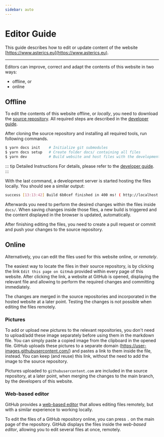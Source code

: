 ```yaml
---
sidebar: auto
---
```


# Editor Guide

This guide describes how to edit or update content of the website [https://www.asterics.eu](https://www.asterics.eu).

----

Editors can improve, correct and adapt the contents of this website in two ways:

* offline, or
* online

## Offline

To edit the contents of this website offline, or _locally_, you need to download the [source repository](https://github.com/asterics/asterics-docs.git).
All required steps are described in the [developer guide](/guide/docs.html).

After cloning the source repository and installing all required tools, run following commands.

```bash
$ yarn docs init    # Initialize git submodules
$ yarn docs setup   # Create folder docs/ containing all files
$ yarn dev          # Build website and host files with the development server
```

::: tip Detailed Instructions
For details, please refer to the [developer guide](/guide/docs.html).
:::

With the last command, a development server is started hosting the files locally.
You should see a similar output:

```bash
success [13:13:42] Build 6b0cef finished in 400 ms! ( http://localhost:8080/ )
```

Afterwards you need to perform the desired changes within the files inside `docs/`.
When saving changes inside those files, a new build is triggered and the content displayed in the browser is updated, automatically.

After finishing editing the files, you need to create a pull request or commit and push your changes to the source repository.

## Online

Alternatively, you can edit the files used for this website online, or _remotely_.

The easiest way to locate the files in their source repository, is by clicking the link `Edit this page on GitHub` provided within every page of this website.
After clicking the link, a website at GitHub is opened, displaying the relevant file and allowing to perform the required changes and committing immediately.

The changes are merged in the source repositories and incorporated in the hosted website at a later point.
Testing the changes is not possible when editing the files remotely.

### Pictures

To add or upload new pictures to the relevant repositories, you don't need to upload/add these image separately before using them in the markdown file.
You can simply paste a copied image from the clipboard in the opened file.
GitHub uploads these pictures to a separate domain (https://user-images.githubusercontent.com/) and pastes a link to them inside the file, instead.
You can keep (and reuse) this link, without the need to add the image to the source repository.

Pictures uploaded to `githubusercontent.com` are included in the source repository, at a later point, when merging the changes to the main branch, by the developers of this website.

### Web-based editor

GitHub provides a [web-based editor](https://docs.github.com/en/codespaces/developing-in-codespaces/web-based-editor) that allows editing files remotely, but with a similar experience to working locally.

To edit the files of a GitHub repository online, you can press `.` on the main page of the repository.
GitHub displays the files inside the _web-based editor_, allowing you to edit several files at once, remotely.

